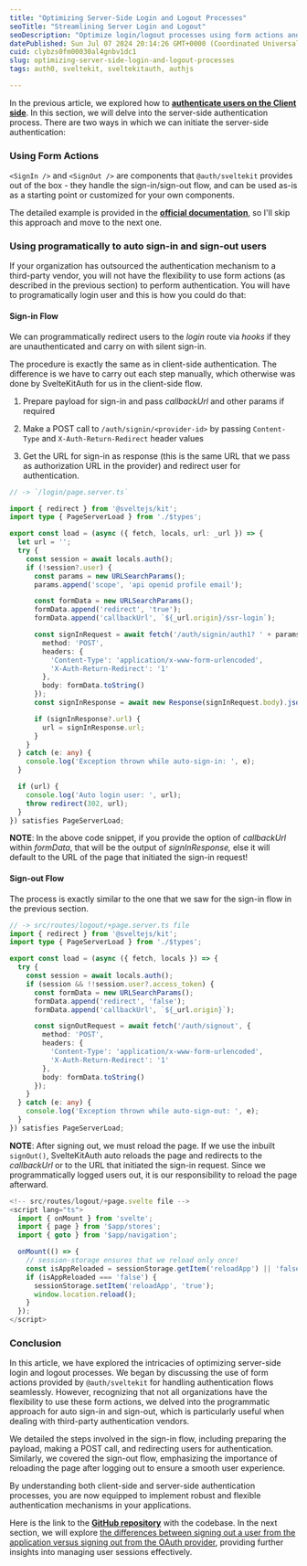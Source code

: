 ```yaml
---
title: "Optimizing Server-Side Login and Logout Processes"
seoTitle: "Streamlining Server Login and Logout"
seoDescription: "Optimize login/logout processes using form actions and programmatic methods for seamless SvelteKit user authentication"
datePublished: Sun Jul 07 2024 20:14:26 GMT+0000 (Coordinated Universal Time)
cuid: clybzs0fm00030al4gnbv1dc1
slug: optimizing-server-side-login-and-logout-processes
tags: auth0, sveltekit, sveltekitauth, authjs

---
```


In the previous article, we explored how to [**authenticate users on the Client side**](https://blog.aakashgoplani.in/streamlining-client-side-sign-in-and-sign-out-processes). In this section, we will delve into the server-side authentication process. There are two ways in which we can initiate the server-side authentication:

### Using Form Actions

`<SignIn />` and `<SignOut />` are components that `@auth/sveltekit` provides out of the box - they handle the sign-in/sign-out flow, and can be used as-is as a starting point or customized for your own components.

The detailed example is provided in the [**official documentation**](https://authjs.dev/reference/sveltekit#server-side), so I'll skip this approach and move to the next one.

### Using programatically to auto sign-in and sign-out users

If your organization has outsourced the authentication mechanism to a third-party vendor, you will not have the flexibility to use form actions (as described in the previous section) to perform authentication. You will have to programatically login user and this is how you could do that:

#### Sign-in Flow

We can programmatically redirect users to the *login* route via *hooks* if they are unauthenticated and carry on with silent sign-in.

The procedure is exactly the same as in client-side authentication. The difference is we have to carry out each step manually, which otherwise was done by SvelteKitAuth for us in the client-side flow.

1. Prepare payload for sign-in and pass *callbackUrl* and other params if required
    
2. Make a POST call to `/auth/signin/<provider-id>` by passing `Content-Type` and `X-Auth-Return-Redirect` header values
    
3. Get the URL for sign-in as response (this is the same URL that we pass as authorization URL in the provider) and redirect user for authentication.
    

```typescript
// -> `/login/page.server.ts`

import { redirect } from '@sveltejs/kit';
import type { PageServerLoad } from './$types';

export const load = (async ({ fetch, locals, url: _url }) => {
  let url = '';
  try {
    const session = await locals.auth();
    if (!session?.user) {
      const params = new URLSearchParams();
      params.append('scope', 'api openid profile email');

      const formData = new URLSearchParams();
      formData.append('redirect', 'true');
      formData.append('callbackUrl', `${_url.origin}/ssr-login`);

      const signInRequest = await fetch('/auth/signin/auth1? ' + params.toString(), {
        method: 'POST',
        headers: {
          'Content-Type': 'application/x-www-form-urlencoded',
          'X-Auth-Return-Redirect': '1'
        },
        body: formData.toString()
      });
      const signInResponse = await new Response(signInRequest.body).json();

      if (signInResponse?.url) {
        url = signInResponse.url;
      }
    }
  } catch (e: any) {
    console.log('Exception thrown while auto-sign-in: ', e);
  }

  if (url) {
    console.log('Auto login user: ', url);
    throw redirect(302, url);
  }
}) satisfies PageServerLoad;
```

**NOTE**: In the above code snippet, if you provide the option of *callbackUrl* within *formData*, that will be the output of *signInResponse,* else it will default to the URL of the page that initiated the sign-in request!

#### Sign-out Flow

The process is exactly similar to the one that we saw for the sign-in flow in the previous section.

```typescript
// -> src/routes/logout/+page.server.ts file
import { redirect } from '@sveltejs/kit';
import type { PageServerLoad } from './$types';

export const load = (async ({ fetch, locals }) => {
  try {
    const session = await locals.auth();
    if (session && !!session.user?.access_token) {
      const formData = new URLSearchParams();
      formData.append('redirect', 'false');
      formData.append('callbackUrl', `${_url.origin}`);

      const signOutRequest = await fetch('/auth/signout', {
        method: 'POST',
        headers: {
          'Content-Type': 'application/x-www-form-urlencoded',
          'X-Auth-Return-Redirect': '1'
        },
        body: formData.toString()
      });
    }
  } catch (e: any) {
    console.log('Exception thrown while auto-sign-out: ', e);
  }
}) satisfies PageServerLoad;
```

**NOTE**: After signing out, we must reload the page. If we use the inbuilt `signOut()`, SvelteKitAuth auto reloads the page and redirects to the *callbackUrl* or to the URL that initiated the sign-in request. Since we programmatically logged users out, it is our responsibility to reload the page afterward.

```typescript
<!-- src/routes/logout/+page.svelte file -->
<script lang="ts">
  import { onMount } from 'svelte';
  import { page } from '$app/stores';
  import { goto } from '$app/navigation';

  onMount(() => {
    // session-storage ensures that we reload only once!
    const isAppReloaded = sessionStorage.getItem('reloadApp') || 'false';
    if (isAppReloaded === 'false') {
      sessionStorage.setItem('reloadApp', 'true');
      window.location.reload();
    }
  });
</script>
```

### Conclusion

In this article, we have explored the intricacies of optimizing server-side login and logout processes. We began by discussing the use of form actions provided by `@auth/sveltekit` for handling authentication flows seamlessly. However, recognizing that not all organizations have the flexibility to use these form actions, we delved into the programmatic approach for auto sign-in and sign-out, which is particularly useful when dealing with third-party authentication vendors.

We detailed the steps involved in the sign-in flow, including preparing the payload, making a POST call, and redirecting users for authentication. Similarly, we covered the sign-out flow, emphasizing the importance of reloading the page after logging out to ensure a smooth user experience.

By understanding both client-side and server-side authentication processes, you are now equipped to implement robust and flexible authentication mechanisms in your applications.

Here is the link to the [**GitHub repository**](https://github.com/aakash14goplani/SvelteKitAuth) with the codebase. In the next section, we will explore [the differences between signing out a user from the application versus signing out from the OAuth provider](https://blog.aakashgoplani.in/user-sign-out-application-vs-oauth-provider), providing further insights into managing user sessions effectively.